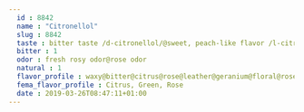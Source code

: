```yaml
---
  id : 8842
  name : "Citronellol"
  slug : 8842
  taste : bitter taste /d-citronellol/@sweet, peach-like flavor /l-citronellol/@taste characteristics at 20 ppm: floral, rose, sweet and green with fruity citrus nuances
  bitter : 1
  odor : fresh rosy odor@rose odor
  natural : 1
  flavor_profile : waxy@bitter@citrus@rose@leather@geranium@floral@rose bud
  fema_flavor_profile : Citrus, Green, Rose
  date : 2019-03-26T08:47:11+01:00
---
```



